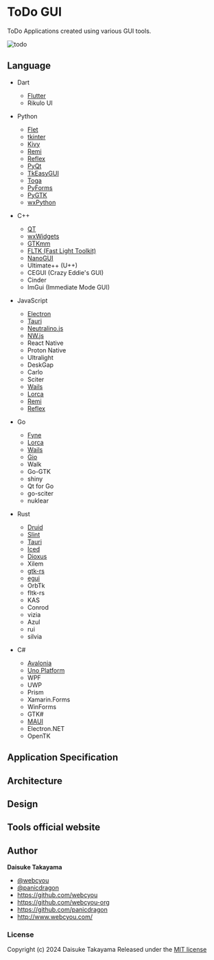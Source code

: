# ToDo GUI

ToDo Applications created using various GUI tools.

![todo](https://user-images.githubusercontent.com/1584153/191999399-373be546-9667-4e0b-92c1-c644bd7ff922.png)

## Language

- Dart
  - [Flutter](https://github.com/webcyou-org/todo-gui/tree/main/Dart/Flutter/todo)
  - Rikulo UI

- Python
  - [Flet](https://github.com/webcyou-org/todo-gui/tree/main/Python/Flet)
  - [tkinter](https://github.com/webcyou-org/todo-gui/tree/main/Python/tkinter)
  - [Kivy](https://github.com/webcyou-org/todo-gui/tree/main/Python/Kivy)
  - [Remi](https://github.com/webcyou-org/todo-gui/tree/main/Python/remi)
  - [Reflex](https://github.com/webcyou-org/todo-gui/tree/main/Python/reflex/todo)
  - [PyQt](https://github.com/webcyou-org/todo-gui/tree/main/Python/pyqt)
  - [TkEasyGUI](https://github.com/webcyou-org/todo-gui/tree/main/Python/TkEasyGUI)
  - [Toga](https://github.com/webcyou-org/todo-gui/tree/main/Python/Toga)
  - [PyForms](https://github.com/webcyou-org/todo-gui/tree/main/Python/PyForms)
  - [PyGTK](https://github.com/webcyou-org/todo-gui/tree/main/Python/PyGTK)
  - [wxPython](https://github.com/webcyou-org/todo-gui/tree/main/Python/wxPython)

- C++
  - [QT](https://github.com/webcyou-org/todo-gui/tree/main/C%2B%2B/QT)
  - [wxWidgets](https://github.com/webcyou-org/todo-gui/tree/main/C%2B%2B/wxWidgets)
  - [GTKmm](https://github.com/webcyou-org/todo-gui/tree/main/C%2B%2B/GTKmm)
  - [FLTK (Fast Light Toolkit)](https://github.com/webcyou-org/todo-gui/tree/main/C%2B%2B/FLTK)
  - [NanoGUI](https://github.com/webcyou-org/todo-gui/tree/main/C%2B%2B/NanoGUI)
  - Ultimate++ (U++)
  - CEGUI (Crazy Eddie's GUI)
  - Cinder
  - ImGui (Immediate Mode GUI)

- JavaScript
  - [Electron](https://github.com/webcyou-org/todo-gui/tree/main/JavaScript/Electron/todo)
  - [Tauri](https://github.com/webcyou-org/todo-gui/tree/main/JavaScript/tauri/vite/todo-gui)
  - [Neutralino.js](https://github.com/webcyou-org/todo-gui/tree/main/JavaScript/Neutralinojs/todo/)
  - [NW.js](https://github.com/webcyou-org/todo-gui/tree/main/JavaScript/NWjs/)
  - React Native
  - Proton Native
  - Ultralight
  - DeskGap
  - Carlo
  - Sciter
  - [Wails](https://github.com/webcyou-org/todo-gui/tree/main/Go/Wails/todo)
  - [Lorca](https://github.com/webcyou-org/todo-gui/tree/main/Go/Lorca)
  - [Remi](https://github.com/webcyou-org/todo-gui/tree/main/Python/remi)
  - [Reflex](https://github.com/webcyou-org/todo-gui/tree/main/Python/reflex/todo)

- Go
  - [Fyne](https://github.com/webcyou-org/todo-gui/tree/main/Go/Fyne)
  - [Lorca](https://github.com/webcyou-org/todo-gui/tree/main/Go/Lorca)
  - [Wails](https://github.com/webcyou-org/todo-gui/tree/main/Go/Wails/todo)
  - [Gio](https://github.com/webcyou-org/todo-gui/tree/main/Go/Gio)
  - Walk
  - Go-GTK
  - shiny
  - Qt for Go
  - go-sciter
  - nuklear

- Rust
  - [Druid](https://github.com/webcyou-org/todo-gui/tree/main/Rust/Druid/todo)
  - [Slint](https://github.com/webcyou-org/todo-gui/tree/main/Rust/Slint/todo)
  - [Tauri](https://github.com/webcyou-org/todo-gui/tree/main/JavaScript/tauri/vite/todo-gui)
  - [Iced](https://github.com/webcyou-org/todo-gui/tree/main/Rust/Iced/todo/)
  - [Dioxus](https://github.com/webcyou-org/todo-gui/tree/main/Rust/Dioxus/todo/)
  - Xilem
  - [gtk-rs](https://github.com/webcyou-org/todo-gui/tree/main/Rust/gtk-rs/todo/)
  - [egui](https://github.com/webcyou-org/todo-gui/tree/main/Rust/egui/)
  - OrbTk
  - fltk-rs
  - KAS
  - Conrod
  - vizia
  - Azul
  - rui
  - silvia

- C#
  - [Avalonia](https://github.com/webcyou-org/todo-gui/tree/main/C%23/Avalonia/ToDo)
  - [Uno Platform](https://github.com/webcyou-org/todo-gui/tree/main/C%23/UnoPlatform/ToDo)
  - WPF
  - UWP
  - Prism
  - Xamarin.Forms
  - WinForms
  - GTK#
  - [MAUI](https://github.com/webcyou-org/todo-gui/tree/main/C%23/MAUI/ToDo)
  - Electron.NET
  - OpenTK

## Application Specification

## Architecture

## Design

## Tools official website

## Author

**Daisuke Takayama**
* [@webcyou](https://twitter.com/webcyou)
* [@panicdragon](https://twitter.com/panicdragon)
* <https://github.com/webcyou>
* <https://github.com/webcyou-org>
* <https://github.com/panicdragon>
* <http://www.webcyou.com/>

### License

Copyright (c) 2024 Daisuke Takayama
Released under the [MIT license](http://opensource.org/licenses/mit-license.php)
